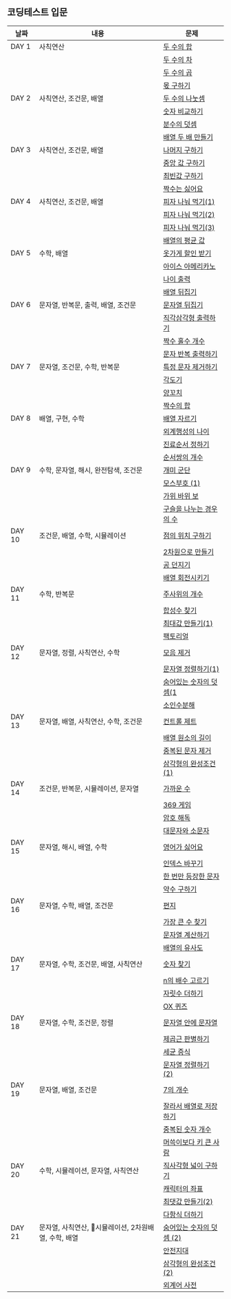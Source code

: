 ## 코딩테스트 입문

| 날짜   | 내용                                                | 문제                                       |
| ------ | --------------------------------------------------- | ------------------------------------------ |
| DAY 1  | 사칙연산                                            | [두 수의 합](./DAY_01/01.js)               |
|        |                                                     | [두 수의 차](./DAY_01/02.js)               |
|        |                                                     | [두 수의 곱](./DAY_01/03.js)               |
|        |                                                     | [몫 구하기](./DAY_01/04.js)                |
| DAY 2  | 사칙연산, 조건문, 배열                              | [두 수의 나눗셈](./DAY_02/01.js)           |
|        |                                                     | [숫자 비교하기](./DAY_02/02.js)            |
|        |                                                     | [분수의 덧셈](./DAY_02/03.js)              |
|        |                                                     | [배열 두 배 만들기](./DAY_02/04.js)        |
| DAY 3  | 사칙연산, 조건문, 배열                              | [나머지 구하기](./DAY_03/01.js)            |
|        |                                                     | [중앙 값 구하기](./DAY_03/02.js)           |
|        |                                                     | [최빈값 구하기](./DAY_03/03.js)            |
|        |                                                     | [짝수는 싫어요](./DAY_03/04.js)            |
| DAY 4  | 사칙연산, 조건문, 배열                              | [피자 나눠 먹기(1)](./DAY_04/01.js)        |
|        |                                                     | [피자 나눠 먹기(2)](./DAY_04/02.js)        |
|        |                                                     | [피자 나눠 먹기(3)](./DAY_04/03.js)        |
|        |                                                     | [배열의 평균 값](./DAY_04/04.js)           |
| DAY 5  | 수학, 배열                                          | [옷가게 할인 받기](./DAY_05/01.js)         |
|        |                                                     | [아이스 아메리카노](./DAY_05/02.js)        |
|        |                                                     | [나이 출력](./DAY_05/03.js)                |
|        |                                                     | [배열 뒤집기](./DAY_05/04.js)              |
| DAY 6  | 문자열, 반복문, 출력, 배열, 조건문                  | [문자열 뒤집기](./DAY_06/01.js)            |
|        |                                                     | [직각삼각형 출력하기](./DAY_06/02.js)      |
|        |                                                     | [짝수 홀수 개수](./DAY_06/03.js)           |
|        |                                                     | [문자 반복 출력하기](./DAY_06/04.js)       |
| DAY 7  | 문자열, 조건문, 수학, 반복문                        | [특정 문자 제거하기](./DAY_07/01.js)       |
|        |                                                     | [각도기](./DAY_07/02.js)                   |
|        |                                                     | [양꼬치](./DAY_07/03.js)                   |
|        |                                                     | [짝수의 합](./DAY_07/04.js)                |
| DAY 8  | 배열, 구현, 수학                                    | [배열 자르기](./DAY_08/01.js)              |
|        |                                                     | [외계행성의 나이](./DAY_08/02.js)          |
|        |                                                     | [진료순서 정하기](./DAY_08/03.js)          |
|        |                                                     | [순서쌍의 개수](./DAY_08/04.js)            |
| DAY 9  | 수학, 문자열, 해시, 완전탐색, 조건문                | [개미 군단](./DAY_09/01.js)                |
|        |                                                     | [모스부호 (1)](./DAY_09/02.js)             |
|        |                                                     | [가위 바위 보](./DAY_09/03.js)             |
|        |                                                     | [구슬을 나누는 경우의 수](./DAY_09/04.js)  |
| DAY 10 | 조건문, 배열, 수학, 시뮬레이션                      | [점의 위치 구하기](./DAY_10/01.js)         |
|        |                                                     | [2차원으로 만들기](./DAY_10/02.js)         |
|        |                                                     | [공 던지기](./DAY_10/03.js)                |
|        |                                                     | [배열 회전시키기](./DAY_10/04.js)          |
| DAY 11 | 수학, 반복문                                        | [주사위의 개수](./DAY_11/01.js)            |
|        |                                                     | [합성수 찾기](./DAY_11/02.js)              |
|        |                                                     | [최대값 만들기(1)](./DAY_11/03.js)         |
|        |                                                     | [팩토리얼](./DAY_11/04.js)                 |
| DAY 12 | 문자열, 정렬, 사칙연산, 수학                        | [모음 제거](./DAY_12/01.js)                |
|        |                                                     | [문자열 정렬하기(1)](./DAY_12/02.js)       |
|        |                                                     | [숨어있는 숫자의 덧셈(1](./DAY_12/03.js)   |
|        |                                                     | [소인수분해](./DAY_12/04.js)               |
| DAY 13 | 문자열, 배열, 사칙연산, 수학, 조건문                | [컨트롤 제트](./DAY_13/01.js)              |
|        |                                                     | [배열 원소의 길이](./DAY_13/02.js)         |
|        |                                                     | [중복된 문자 제거](./DAY_13/03.js)         |
|        |                                                     | [삼각형의 완성조건(1)](./DAY_13/04.js)     |
| DAY 14 | 조건문, 반복문, 시뮬레이션, 문자열                  | [가까운 수](./DAY_14/01.js)                |
|        |                                                     | [369 게임](./DAY_14/02.js)                 |
|        |                                                     | [암호 해독](./DAY_14/03.js)                |
|        |                                                     | [대문자와 소문자](./DAY_14/04.js)          |
| DAY 15 | 문자열, 해시, 배열, 수학                            | [영어가 싫어요](./DAY_15/01.js)            |
|        |                                                     | [인덱스 바꾸기](./DAY_15/02.js)            |
|        |                                                     | [한 번만 등장한 문자](./DAY_15/03.js)      |
|        |                                                     | [약수 구하기](./DAY_15/04.js)              |
| DAY 16 | 문자열, 수학, 배열, 조건문                          | [편지](./DAY_16/01.js)                     |
|        |                                                     | [가장 큰 수 찾기](./DAY_16/02.js)          |
|        |                                                     | [문자열 계산하기](./DAY_16/03.js)          |
|        |                                                     | [배열의 유사도](./DAY_16/04.js)            |
| DAY 17 | 문자열, 수학, 조건문, 배열, 사칙연산                | [숫자 찾기](./DAY_17/01.js)                |
|        |                                                     | [n의 배수 고르기](./DAY_17/02.js)          |
|        |                                                     | [자릿수 더하기](./DAY_17/03.js)            |
|        |                                                     | [OX 퀴즈 ](./DAY_17/04.js)                 |
| DAY 18 | 문자열, 수학, 조건문, 정렬                          | [문자열 안에 문자열](./DAY_18/01.js)       |
|        |                                                     | [제곱근 판별하기](./DAY_18/02.js)          |
|        |                                                     | [세균 증식](./DAY_18/03.js)                |
|        |                                                     | [문자열 정렬하기 (2)](./DAY_18/04.js)      |
| DAY 19 | 문자열, 배열, 조건문                                | [7의 개수](./DAY_19/01.js)                 |
|        |                                                     | [잘라서 배열로 저장하기](./DAY_19/02.js)   |
|        |                                                     | [중복된 숫자 개수](./DAY_19/03.js)         |
|        |                                                     | [머쓱이보다 키 큰 사람](./DAY_19/04.js)    |
| DAY 20 | 수학, 시뮬레이션, 문자열, 사칙연산                  | [직사각형 넓이 구하기](./DAY_20/01.js)     |
|        |                                                     | [캐릭터의 좌표](./DAY_20/02.js)            |
|        |                                                     | [최댓값 만들기(2)](./DAY_20/03.js)         |
|        |                                                     | [다항식 더하기](./DAY_20/04.js)            |
| DAY 21 | 문자열, 사칙연산, 시뮬레이션, 2차원배열, 수학, 배열 | [숨어있는 숫자의 덧셈 (2)](./DAY_21/01.js) |
|        |                                                     | [안전지대](./DAY_21/02.js)                 |
|        |                                                     | [삼각형의 완성조건(2)](./DAY_21/03.js)     |
|        |                                                     | [외계어 사전](./DAY_21/04.js)              |
